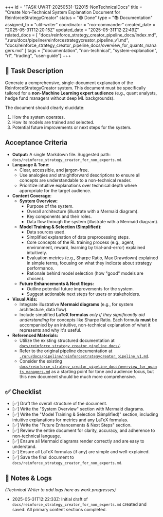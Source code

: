 +++
id = "TASK-UWRT-20250531-122015-NonTechnicalDocs"
title = "Create Non-Technical System Explanation Document for ReinforceStrategyCreator"
status = "🟢 Done"
type = "📚 Documentation"
assigned_to = "util-writer"
coordinator = "roo-commander"
created_date = "2025-05-31T12:20:15Z"
updated_date = "2025-05-31T12:22:49Z"
related_docs = [
    "docs/reinforce_strategy_creator_pipeline_docs/index.md",
    ".ruru/docs/pipeline/reinforcestrategycreator_pipeline_v1.md",
    "docs/reinforce_strategy_creator_pipeline_docs/overview_for_quants_managers.md"
]
tags = ["documentation", "non-technical", "system-explanation", "rl", "trading", "user-guide"]
+++

## 🎯 Task Description

Generate a comprehensive, single-document explanation of the ReinforceStrategyCreator system. This document must be specifically tailored for a **non-Machine Learning expert audience** (e.g., quant analysts, hedge fund managers without deep ML backgrounds).

The document should clearly elucidate:
1.  How the system operates.
2.  How its models are trained and selected.
3.  Potential future improvements or next steps for the system.

## Acceptance Criteria

*   **Output:** A single Markdown file. Suggested path: `docs/reinforce_strategy_creator_for_non_experts.md`.
*   **Language & Tone:**
    *   Clear, accessible, and jargon-free.
    *   Use analogies and straightforward descriptions to ensure all concepts are understandable to a non-technical reader.
    *   Prioritize intuitive explanations over technical depth where appropriate for the target audience.
*   **Content Coverage:**
    *   **System Overview:**
        *   Purpose of the system.
        *   Overall architecture (illustrate with a Mermaid diagram).
        *   Key components and their roles.
        *   Data flow through the system (illustrate with a Mermaid diagram).
    *   **Model Training & Selection (Simplified):**
        *   Data sources used.
        *   Simplified explanation of data preprocessing steps.
        *   Core concepts of the RL training process (e.g., agent, environment, reward, learning by trial-and-error) explained intuitively.
        *   Evaluation metrics (e.g., Sharpe Ratio, Max Drawdown) explained in simple terms, focusing on what they indicate about strategy performance.
        *   Rationale behind model selection (how "good" models are chosen).
    *   **Future Enhancements & Next Steps:**
        *   Outline potential future improvements for the system.
        *   Suggest actionable next steps for users or stakeholders.
*   **Visual Aids:**
    *   Integrate illustrative **Mermaid diagrams** (e.g., for system architecture, data flow).
    *   Include simplified **LaTeX formulas** *only if they significantly aid understanding* for concepts like Sharpe Ratio. Each formula **must** be accompanied by an intuitive, non-technical explanation of what it represents and why it's useful.
*   **Referenced Materials:**
    *   Utilize the existing structured documentation at [`docs/reinforce_strategy_creator_pipeline_docs/`](docs/reinforce_strategy_creator_pipeline_docs/index.md).
    *   Refer to the original pipeline documentation at [`.ruru/docs/pipeline/reinforcestrategycreator_pipeline_v1.md`](.ruru/docs/pipeline/reinforcestrategycreator_pipeline_v1.md).
    *   Consider the existing [`docs/reinforce_strategy_creator_pipeline_docs/overview_for_quants_managers.md`](docs/reinforce_strategy_creator_pipeline_docs/overview_for_quants_managers.md) as a starting point for tone and audience focus, but this new document should be much more comprehensive.

## ✅ Checklist

- [✅] Draft the overall structure of the document.
- [✅] Write the "System Overview" section with Mermaid diagrams.
- [✅] Write the "Model Training & Selection (Simplified)" section, including intuitive explanations for metrics and any LaTeX formulas.
- [✅] Write the "Future Enhancements & Next Steps" section.
- [✅] Review the entire document for clarity, accuracy, and adherence to non-technical language.
- [✅] Ensure all Mermaid diagrams render correctly and are easy to understand.
- [✅] Ensure all LaTeX formulas (if any) are simple and well-explained.
- [✅] Save the final document to `docs/reinforce_strategy_creator_for_non_experts.md`.

## 📝 Notes & Logs
*(Technical Writer to add logs here as work progresses)*
*   2025-05-31T12:22:33Z: Initial draft of `docs/reinforce_strategy_creator_for_non_experts.md` created and saved. All primary content sections completed.
